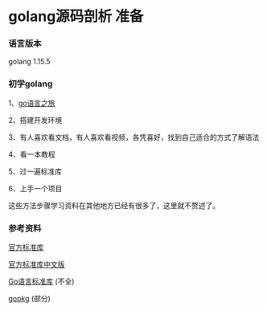 # golang源码剖析 准备




### 语言版本
golang 1.15.5

### 初学golang
1、[go语言之旅](https://tour.golang.org)

2、搭建开发环境

3、有人喜欢看文档，有人喜欢看视频，各凭喜好，找到自己适合的方式了解语法

4、看一本教程

5、过一遍标准库

6、上手一个项目

这些方法步骤学习资料在其他地方已经有很多了，这里就不赘述了。

### 参考资料
[官方标准库](https://golang.org/pkg/)

[官方标准库中文版](https://studygolang.com/pkgdoc)

[Go语言标准库](https://books.studygolang.com/The-Golang-Standard-Library-by-Example/) (不全)

[gopkg](https://github.com/astaxie/gopkg) (部分)